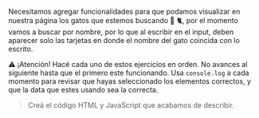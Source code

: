 Necesitamos agregar funcionalidades para que podamos visualizar en nuestra página los gatos que estemos buscando :mag_right: :cat2:, por el momento vamos a buscar por nombre, por lo que al escribir en el input, deben aparecer solo las tarjetas en donde el nombre del gato coincida con lo escrito. 

:warning: ¡Atención!
Hacé cada uno de estos ejercicios en orden. No avances al siguiente hasta que el primero este funcionando. 
Usa `console.log` a cada momento para revisar que hayas seleccionado los elementos correctos, y que la data que estes usando sea la correcta.

> Creá el código HTML y JavaScript que acabamos de describir.